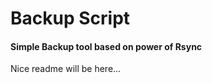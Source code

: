 # Backup Script #
####  Simple Backup tool based on power of Rsync ####

Nice readme will be here...
